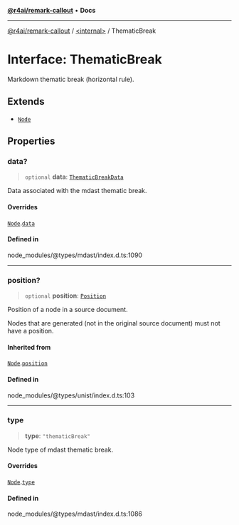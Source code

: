 [**@r4ai/remark-callout**](../../README.md) • **Docs**

***

[@r4ai/remark-callout](../../globals.md) / [\<internal\>](../README.md) / ThematicBreak

# Interface: ThematicBreak

Markdown thematic break (horizontal rule).

## Extends

- [`Node`](Node.md)

## Properties

### data?

> `optional` **data**: [`ThematicBreakData`](ThematicBreakData.md)

Data associated with the mdast thematic break.

#### Overrides

[`Node`](Node.md).[`data`](Node.md#data-1)

#### Defined in

node\_modules/@types/mdast/index.d.ts:1090

***

### position?

> `optional` **position**: [`Position`](Position.md)

Position of a node in a source document.

Nodes that are generated (not in the original source document) must not
have a position.

#### Inherited from

[`Node`](Node.md).[`position`](Node.md#position-1)

#### Defined in

node\_modules/@types/unist/index.d.ts:103

***

### type

> **type**: `"thematicBreak"`

Node type of mdast thematic break.

#### Overrides

[`Node`](Node.md).[`type`](Node.md#type-1)

#### Defined in

node\_modules/@types/mdast/index.d.ts:1086
